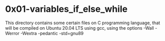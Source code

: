 # 0x01-variables_if_else_while
This directory contains some certain files on C programming language, that will be compiled on Ubuntu 20.04 LTS using gcc, using the options -Wall -Werror -Wextra -pedantic -std=gnu89
